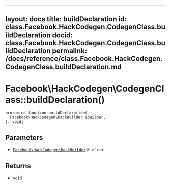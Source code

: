 
***

layout: docs
title: buildDeclaration
id: class.Facebook.HackCodegen.CodegenClass.buildDeclaration
docid: class.Facebook.HackCodegen.CodegenClass.buildDeclaration
permalink: /docs/reference/class.Facebook.HackCodegen.CodegenClass.buildDeclaration.md
---







# Facebook\\HackCodegen\\CodegenClass::buildDeclaration()




``` Hack
protected function buildDeclaration(
  Facebook\HackCodegen\HackBuilder $builder,
): void;
```




## Parameters




+ [` Facebook\HackCodegen\HackBuilder `](<class.Facebook.HackCodegen.HackBuilder.md>)`` $builder ``




## Returns




* ` void `